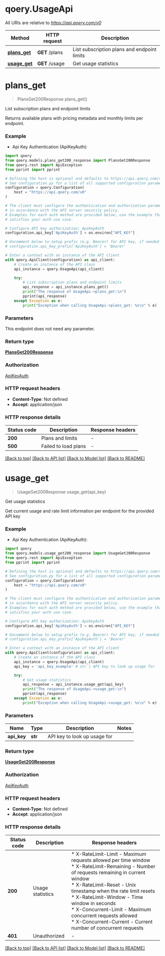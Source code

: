 # qoery.UsageApi

All URIs are relative to *https://api.qoery.com/v0*

Method | HTTP request | Description
------------- | ------------- | -------------
[**plans_get**](UsageApi.md#plans_get) | **GET** /plans | List subscription plans and endpoint limits
[**usage_get**](UsageApi.md#usage_get) | **GET** /usage | Get usage statistics


# **plans_get**
> PlansGet200Response plans_get()

List subscription plans and endpoint limits

Returns available plans with pricing metadata and monthly limits per endpoint.

### Example

* Api Key Authentication (ApiKeyAuth):

```python
import qoery
from qoery.models.plans_get200_response import PlansGet200Response
from qoery.rest import ApiException
from pprint import pprint

# Defining the host is optional and defaults to https://api.qoery.com/v0
# See configuration.py for a list of all supported configuration parameters.
configuration = qoery.Configuration(
    host = "https://api.qoery.com/v0"
)

# The client must configure the authentication and authorization parameters
# in accordance with the API server security policy.
# Examples for each auth method are provided below, use the example that
# satisfies your auth use case.

# Configure API key authorization: ApiKeyAuth
configuration.api_key['ApiKeyAuth'] = os.environ["API_KEY"]

# Uncomment below to setup prefix (e.g. Bearer) for API key, if needed
# configuration.api_key_prefix['ApiKeyAuth'] = 'Bearer'

# Enter a context with an instance of the API client
with qoery.ApiClient(configuration) as api_client:
    # Create an instance of the API class
    api_instance = qoery.UsageApi(api_client)

    try:
        # List subscription plans and endpoint limits
        api_response = api_instance.plans_get()
        print("The response of UsageApi->plans_get:\n")
        pprint(api_response)
    except Exception as e:
        print("Exception when calling UsageApi->plans_get: %s\n" % e)
```



### Parameters

This endpoint does not need any parameter.

### Return type

[**PlansGet200Response**](PlansGet200Response.md)

### Authorization

[ApiKeyAuth](../README.md#ApiKeyAuth)

### HTTP request headers

 - **Content-Type**: Not defined
 - **Accept**: application/json

### HTTP response details

| Status code | Description | Response headers |
|-------------|-------------|------------------|
**200** | Plans and limits |  -  |
**500** | Failed to load plans |  -  |

[[Back to top]](#) [[Back to API list]](../README.md#documentation-for-api-endpoints) [[Back to Model list]](../README.md#documentation-for-models) [[Back to README]](../README.md)

# **usage_get**
> UsageGet200Response usage_get(api_key)

Get usage statistics

Get current usage and rate limit information per endpoint for the provided API key

### Example

* Api Key Authentication (ApiKeyAuth):

```python
import qoery
from qoery.models.usage_get200_response import UsageGet200Response
from qoery.rest import ApiException
from pprint import pprint

# Defining the host is optional and defaults to https://api.qoery.com/v0
# See configuration.py for a list of all supported configuration parameters.
configuration = qoery.Configuration(
    host = "https://api.qoery.com/v0"
)

# The client must configure the authentication and authorization parameters
# in accordance with the API server security policy.
# Examples for each auth method are provided below, use the example that
# satisfies your auth use case.

# Configure API key authorization: ApiKeyAuth
configuration.api_key['ApiKeyAuth'] = os.environ["API_KEY"]

# Uncomment below to setup prefix (e.g. Bearer) for API key, if needed
# configuration.api_key_prefix['ApiKeyAuth'] = 'Bearer'

# Enter a context with an instance of the API client
with qoery.ApiClient(configuration) as api_client:
    # Create an instance of the API class
    api_instance = qoery.UsageApi(api_client)
    api_key = 'api_key_example' # str | API key to look up usage for

    try:
        # Get usage statistics
        api_response = api_instance.usage_get(api_key)
        print("The response of UsageApi->usage_get:\n")
        pprint(api_response)
    except Exception as e:
        print("Exception when calling UsageApi->usage_get: %s\n" % e)
```



### Parameters


Name | Type | Description  | Notes
------------- | ------------- | ------------- | -------------
 **api_key** | **str**| API key to look up usage for | 

### Return type

[**UsageGet200Response**](UsageGet200Response.md)

### Authorization

[ApiKeyAuth](../README.md#ApiKeyAuth)

### HTTP request headers

 - **Content-Type**: Not defined
 - **Accept**: application/json

### HTTP response details

| Status code | Description | Response headers |
|-------------|-------------|------------------|
**200** | Usage statistics |  * X-RateLimit-Limit - Maximum requests allowed per time window <br>  * X-RateLimit-Remaining - Number of requests remaining in current window <br>  * X-RateLimit-Reset - Unix timestamp when the rate limit resets <br>  * X-RateLimit-Window - Time window in seconds <br>  * X-Concurrent-Limit - Maximum concurrent requests allowed <br>  * X-Concurrent-Current - Current number of concurrent requests <br>  |
**401** | Unauthorized |  -  |

[[Back to top]](#) [[Back to API list]](../README.md#documentation-for-api-endpoints) [[Back to Model list]](../README.md#documentation-for-models) [[Back to README]](../README.md)

